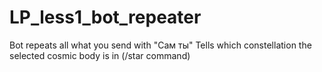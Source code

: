 # LP_less1_bot_repeater

Bot repeats all what you send with "Сам ты"
Tells which constellation the selected cosmic body is in (/star command)
